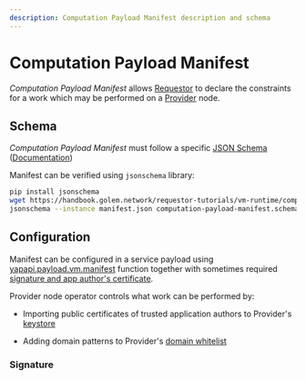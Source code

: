 ```yaml
---
description: Computation Payload Manifest description and schema
---
```


# Computation Payload Manifest

_Computation Payload Manifest_ allows [Requestor](../../introduction/requestor.md) to declare the constraints for a work which may be performed on a [Provider](../../introduction/requestor.md) node.

## Schema

_Computation Payload Manifest_ must follow a specific [JSON Schema](computation-payload-manifest.schema.json) ([Documentation](computation-payload-manifest.schema.md))

Manifest can be verified using `jsonschema` library:

```sh
pip install jsonschema
wget https://handbook.golem.network/requestor-tutorials/vm-runtime/computation-payload-manifest.schema.json
jsonschema --instance manifest.json computation-payload-manifest.schema.json
```

## Configuration

Manifest can be configured in a service payload using [yapapi.payload.vm.manifest](https://yapapi.readthedocs.io/en/latest/api.html#module-yapapi.payload.manifest) function together with sometimes required [signature and app author's certificate](#signature).

Provider node operator controls what work can be performed by:

* Importing public certificates of trusted application authors to Provider's [keystore](../../provider-tutorials/provider-cli.md#keystore)

* Adding domain patterns to Provider's [domain whitelist](../../provider-tutorials/provider-cli.md#domain-whitelist)

### Signature

